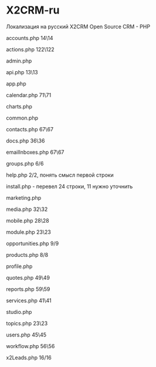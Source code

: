 # X2CRM-ru
Локализация на русский X2CRM Open Source CRM - PHP


accounts.php		14\14

actions.php			122\122

admin.php

api.php				13\13

app.php

calendar.php		71\71

charts.php

common.php

contacts.php		67\67

docs.php			36\36

emailInboxes.php	67\67

groups.php			6/6

help.php			2/2, понять смысл первой строки

install.php			- перевел 24 строки, 11 нужно уточнить

marketing.php

media.php			32\32

mobile.php			28\28

module.php			23\23

opportunities.php	9/9

products.php		8/8

profile.php

quotes.php			49\49

reports.php			59\59

services.php		41\41

studio.php

topics.php			23\23

users.php			45\45

workflow.php		56\56

x2Leads.php			16/16

